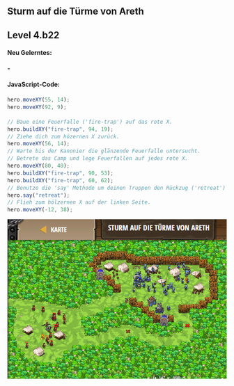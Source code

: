 ## **Sturm auf die Türme von Areth**
## Level 4.b22

#### Neu Gelerntes:
<b>-</b>

[comment]: <> (Was wurde gelernt und wie funktioniert die Technik?)

#### JavaScript-Code:
```js
hero.moveXY(55, 14);
hero.moveXY(92, 9);

// Baue eine Feuerfalle ('fire-trap') auf das rote X.
hero.buildXY("fire-trap", 94, 19);
// Ziehe dich zum hözernen X zurück.
hero.moveXY(56, 14);
// Warte bis der Kanonier die glänzende Feuerfalle untersucht.
// Betrete das Camp und lege Feuerfallen auf jedes rote X.
hero.moveXY(80, 40);
hero.buildXY("fire-trap", 90, 53);
hero.buildXY("fire-trap", 60, 62);
// Benutze die 'say' Methode um deinen Truppen den Rückzug ('retreat') zu signalisieren.
hero.say("retreat");
// Flieh zum hölzernen X auf der linken Seite.
hero.moveXY(-12, 38);
```
![image](lvl4_b22.png)